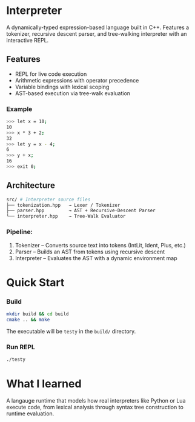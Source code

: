 # Interpreter

A dynamically-typed expression-based language built in C++. Features a tokenizer, recursive descent parser, and tree-walking interpreter with an interactive REPL.

## Features
* REPL for live code execution
* Arithmetic expressions with operator precedence
* Variable bindings with lexical scoping
* AST-based execution via tree-walk evaluation

### Example
```bash
>>> let x = 10;
10
>>> x * 3 + 2;
32
>>> let y = x - 4;
6
>>> y + x;
16
>>> exit 0;
```

## Architecture 
```bash
src/ # Interpreter source files
├── tokenization.hpp   → Lexer / Tokenizer
├── parser.hpp         → AST + Recursive-Descent Parser
└── interpreter.hpp    → Tree-Walk Evaluator
```

### Pipeline:
1. Tokenizer – Converts source text into tokens (IntLit, Ident, Plus, etc.)
2. Parser – Builds an AST from tokens using recursive descent
3. Interpreter – Evaluates the AST with a dynamic environment map


# Quick Start
### Build
```bash
mkdir build && cd build
cmake .. && make
```
The executable will be `testy` in the `build/` directory.

### Run REPL
```bash
./testy
```


# What I learned 
A langauge runtime that models how real interpreters like Python or Lua execute code, from lexical analysis through syntax tree construction to runtime evaluation.

